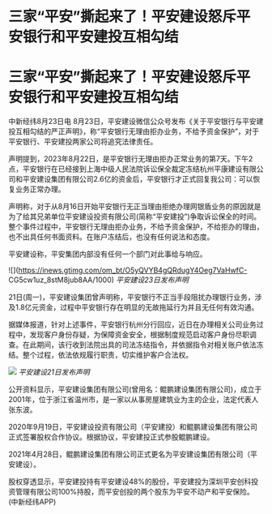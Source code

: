 # 三家“平安”撕起来了！平安建设怒斥平安银行和平安建投互相勾结

# 三家“平安”撕起来了！平安建设怒斥平安银行和平安建投互相勾结

中新经纬8月23日电
8月23日，平安建设微信公众号发布《关于平安银行与平安建投互相勾结的严正声明》，称“平安银行无理由拒办业务，不给予资金保护”，对于平安银行、平安建投两家公司将追究法律责任。

声明提到，2023年8月22日，是平安银行无理由拒办正常业务的第7天。下午2点，平安银行在已经接到上海中级人民法院诉讼保全裁定冻结杭州平康建设有限公司和平安建设集团有限公司2.6亿的资金后，平安银行才正式回复我公司：可以恢复业务正常办理。

声明称，对于从8月16日开始平安银行无正当理由拒绝办理网银盾业务的原因就是为了给其兄弟单位平安建设投资有限公司(简称“平安建投”)争取诉讼保全的时间。整个事件过程中，平安银行无理由拒办业务，不给予资金保护，不给拒办的理由，也不出具任何书面资料。在账户冻结后，也没有任何说法和态度。

平安建设称，平安集团内部没有任何一个部门对此事给与响应。

![](https://inews.gtimg.com/om_bt/O5yQVYB4gQRdugY4Oeg7VaHwfC-
CG5cw1uz_8stM8jub8AA/1000) _平安建设23日发布声明_

21日(周一)，平安建设集团曾声明称，平安银行不正当手段阻扰办理银行业务，涉及1.8亿元资金，过程中平安银行存在明显的无故拖延行为并且无任何有效沟通。

据媒体报道，针对上述事件，平安银行杭州分行回应，近日在办理相关公司业务过程中，发现客户身份存疑，为保障资金安全，根据制度规范启动客户身份尽职调查。在此期间，该行收到法院出具的司法冻结指令，并依据指令对相关账户依法冻结。整个过程，依法依规履行职责，切实维护客户合法权。

![](https://inews.gtimg.com/om_bt/OjPL2HPhznJf9KoKVMZjOwyebHGUjZWGAObFX0m7Jf980AA/1000)
_平安建设21日发布声明_

公开资料显示，平安建设集团有限公司(曾用名：鲲鹏建设集团有限公司)，成立于2001年，位于浙江省温州市，是一家以从事房屋建筑业为主的企业，法定代表人张东波。

2020年9月19日，平安建设投资有限公司（平安建投）和鲲鹏建设集团有限公司正式签署股权合作协议。根据协议，平安建投正式参股鲲鹏建设。

2021年4月28日，鲲鹏建设集团有限公司正式更名为平安建设集团有限公司（平安建设）。

股权穿透显示，平安建投持有平安建设48%的股份，平安建投为深圳平安创科投资管理有限公司100%持股，而平安创投的两个股东为平安不动产和平安保险。(中新经纬APP)

